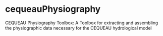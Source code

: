 # cequeauPhysiography
CEQUEAU Physiography Toolbox: A Toolbox for extracting and assembling the physiographic data necessary for the CEQUEAU hydrological model

